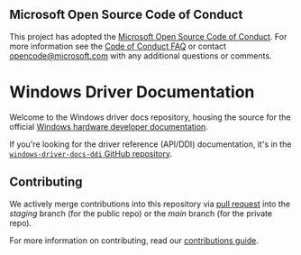 ## Microsoft Open Source Code of Conduct

This project has adopted the [Microsoft Open Source Code of Conduct](https://opensource.microsoft.com/codeofconduct/).
For more information see the [Code of Conduct FAQ](https://opensource.microsoft.com/codeofconduct/faq/) or contact [opencode@microsoft.com](mailto:opencode@microsoft.com) with any additional questions or comments.

# Windows Driver Documentation

Welcome to the Windows driver docs repository, housing the source for the official [Windows hardware developer documentation](https://learn.microsoft.com/windows-hardware/drivers).

If you're looking for the driver reference (API/DDI) documentation, it's in the [`windows-driver-docs-ddi` GitHub repository](https://github.com/MicrosoftDocs/windows-driver-docs-ddi).

## Contributing

We actively merge contributions into this repository via [pull request](https://help.github.com/articles/using-pull-requests/) into the *staging* branch (for the public repo) or the *main* branch (for the private repo).

For more information on contributing, read our [contributions guide](CONTRIBUTING.md).
